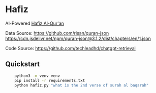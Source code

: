 # Hafiz

AI-Powered [Hafiz Al-Qur'an](https://en.wikipedia.org/wiki/Hafiz_(Quran))

Data Source:
https://github.com/risan/quran-json
https://cdn.jsdelivr.net/npm/quran-json@3.1.2/dist/chapters/en/1.json

Code Source:
https://github.com/techleadhd/chatgpt-retrieval


## Quickstart
```bash
    python3 -m venv venv
    pip install -r requirements.txt
    python hafiz.py "what is the 2nd verse of surah al baqarah"
```